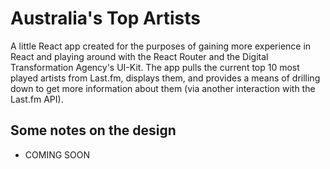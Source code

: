 # Australia's Top Artists

A little React app created for the purposes of gaining more experience in React and playing around with the React Router and the Digital Transformation Agency's UI-Kit.  The app pulls the current top 10 most played artists from Last.fm, displays them, and provides a means of drilling down to get more information about them (via another interaction with the Last.fm API).

## Some notes on the design

- COMING SOON